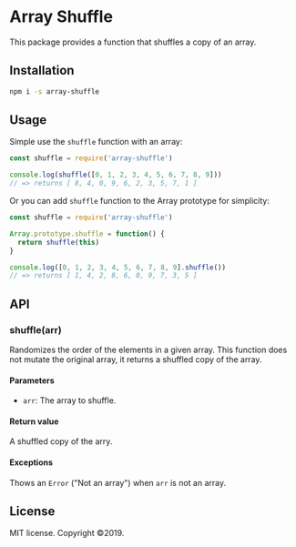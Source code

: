 # Array Shuffle

This package provides a function that shuffles a copy of an array.

## Installation

```bash
npm i -s array-shuffle
```

## Usage

Simple use the `shuffle` function with an array:

```js
const shuffle = require('array-shuffle')

console.log(shuffle([0, 1, 2, 3, 4, 5, 6, 7, 8, 9]))
// => returns [ 8, 4, 0, 9, 6, 2, 3, 5, 7, 1 ]
```

Or you can add `shuffle` function to the Array prototype for simplicity:

```js
const shuffle = require('array-shuffle')

Array.prototype.shuffle = function() {
  return shuffle(this)
}

console.log([0, 1, 2, 3, 4, 5, 6, 7, 8, 9].shuffle())
// => returns [ 1, 4, 2, 8, 6, 0, 9, 7, 3, 5 ]
```

## API

### shuffle(arr)

Randomizes the order of the elements in a given array. This function does not mutate the original array, it returns a shuffled copy of the array.

#### Parameters

- `arr`: The array to shuffle.

#### Return value

A shuffled copy of the arry.

#### Exceptions

Thows an `Error` ("Not an array") when `arr` is not an array.

## License

MIT license. Copyright ©2019.
